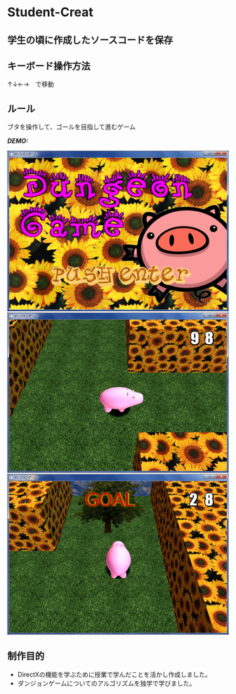 # Student-Creat

## 学生の頃に作成したソースコードを保存

## キーボード操作方法
↑↓←→　で移動

## ルール
ブタを操作して、ゴールを目指して進むゲーム

***DEMO:***

![Demo](https://github.com/nekoharuyuki/Student-Creat/blob/master/screenshot/image00.jpg)
![Demo](https://github.com/nekoharuyuki/Student-Creat/blob/master/screenshot/image02.jpg)
![Demo](https://github.com/nekoharuyuki/Student-Creat/blob/master/screenshot/image03.jpg)

## 制作目的
- DirectXの機能を学ぶために授業で学んだことを活かし作成しました。
- ダンジョンゲームについてのアルゴリズムを独学で学びました。
